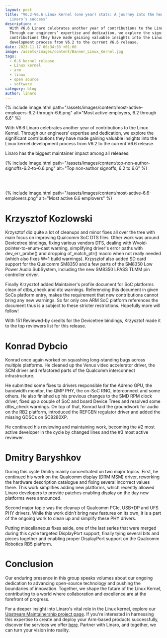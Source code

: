 ```yaml
---
layout: post
title: "V6.2-V6.6 Linux Kernel (one year) stats: A journey into the heart of
  Linaro’s success"
description: >
  With V6.6 Linaro celebrates another year of contributions to the Linux Kernel.
  Through our engineers’ expertise and dedication, we explore the significant
  contributions they have made gaining valuable insights into the Linux kernel
  development process from V6.2 to the current V6.6 release.
date: 2023-11-17 06:34:33 +01:00
image: /assets/images/content/Banner_Linux_Kernel.jpg
tags:
  - 6.6 kernel release
  - Linux kernel
  - arm
  - linux
  - open source
  - software
category: blog
author: linaro
---
```


{% include image.html path="/assets/images/content/most-active-employers-6.2-through-6.6.png" alt="Most active employers, 6.2 through 6.6" %}

With V6.6 Linaro celebrates another year of contributions to the Linux Kernel. Through our engineers’ expertise and dedication, we explore the significant contributions they have made gaining valuable insights into the Linux kernel development process from V6.2 to the current V6.6 release.

Linaro has the biggest maintainer impact among all releases:

{% include image.html path="/assets/images/content/top-non-author-signoffs-6.2-to-6.6.png" alt="Top non-author signoffs, 6.2 to 6.6" %}

<br>
<br>

{% include image.html path="/assets/images/content/most-active-6.6-emplovers.png" alt="Most active 6.6 emplovers" %}

# Krzysztof Kozlowski

Krzysztof did quite a lot of cleanups and minor fixes all over the tree with main focus on improving Qualcomm SoC DTS files. Other work was around Devicetree bindings, fixing various vendors DTS, dealing with Wvoid-pointer-to-enum-cast warning, simplifying driver's error paths with dev_err_probe() and dropping of_match_ptr() macro when not really needed (which also fixes W=1 build warnings). Krzysztof also added SD card support for the Qualcomm SM8350 and a few parts of the SM8350 Low Power Audio SubSystem, including the new SM8350 LPASS TLMM pin controller driver.

Finally Krzysztof added Maintainer's profile document for SoC platforms clean of dtbs_check and dtc warnings. Referencing this document in given SoCs platform entry, makes the requirement that new contributions cannot bring any new warnings. So far only one ARM SoC platform references the document thus is a subject to these stricter restrictions. Hopefully more will follow!

With 151 Reviewed-by credits for the Devicetree bindings, Krzysztof made it to the top reviewers list for this release.

# Konrad Dybcio

Konrad once again worked on squashing long-standing bugs across multiple platforms. He cleaned up the Venus video accelerator driver, the SCM driver and refactored parts of the Qualcomm interconnect infrastructure.

He submitted some fixes to drivers responsible for the Adreno GPU, the bandwidth monitor, the QMP PHY, the on-SoC RNG, interconnect and some others. He also finished up his previous changes to the SMD RPM clock driver, fixed up a couple of SoC and board Device Trees and resolved some dtbs_check warnings. On top of that, Konrad laid the groundwork for audio on the RB2 platform, introduced the REFGEN regulator driver and added the missing GDSCs on SC8280XP.

He continued his reviewing and maintaining work, becoming the #2 most active developer in the cycle by changed lines and the #3 most active reviewer.

# Dmitry Baryshkov 

During this cycle Dmitry mainly concentrated on two major topics. First, he continued his work on the Qualcomm display (DRM MSM) driver, reworking the hardware description catalogue and fixing several incorrect values there. This work simplifies adding new platforms, which recently allowed Linaro developers to provide patches enabling display on the day new platforms were announced.

Second major topic was the cleanup of Qualcomm PCIe, USB+DP and UFS PHY drivers. While this work didn’t bring new features on its own, it is a part of the ongoing work to clean up and simplify these PHY drivers.

Putting miscellaneous fixes aside, one of the last series that were merged during this cycle targeted DisplayPort support, finally tying several bits and pieces together and enabling proper DisplayPort support on the Qualcomm Robotics RB5 platform.

# Conclusion

Our enduring presence in this group speaks volumes about our ongoing dedication to advancing open-source technology and pushing the boundaries of innovation. Together, we shape the future of the Linux Kernel, contributing to a world where collaboration and excellence are at the forefront of progress.

For a deeper insight into Linaro's vital role in the Linux kernel, explore our [Upstream Maintainership project page](https://linaro.atlassian.net/wiki/spaces/UM/overview). If you're interested in harnessing this expertise to create and deploy your Arm-based products successfully, discover the services we offer [here](https://www.linaro.org/services/). Partner with Linaro, and together, we can turn your vision into reality.